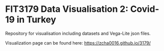 # FIT3179 Data Visualisation 2: Covid-19 in Turkey

Repository for visualisation including datasets and Vega-Lite json files.

Visualization page can be found here: https://zcha0016.github.io/3179/
